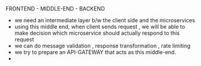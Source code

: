 FRONTEND - MIDDLE-END - BACKEND 
 

- we need an intermediate layer b/w the client side and the microservices
- using this middle end, when client sends request , we will be able to make decision which microservice should actually respond to this request
- we can do message validation , response transformation , rate limiting 
- we try to prepare an API-GATEWAY that acts as this middle-end.
- 